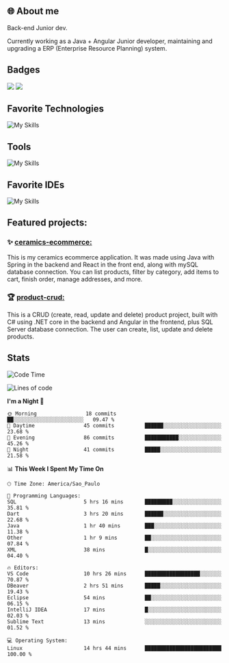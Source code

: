 ## 🌐 About me
Back-end Junior dev.

Currently working as a Java + Angular Junior developer, maintaining and upgrading a ERP (Enterprise Resource Planning) system.


## Badges

<div style="display: inline_block">
  <a href="https://www.credly.com/badges/bc4739f2-3a6a-4965-9292-0904b55d9652/public_url"><img src="https://github.com/user-attachments/assets/0c2e9028-389c-426c-b849-4bd29abbc0cb"></img></a>
  <a href=https://www.credly.com/badges/b0f4b2f6-34ec-4c0b-880f-cde76b902026/public_url"><img src="https://github.com/user-attachments/assets/07231ffe-f6b7-424a-bcc4-543fa6b2d97f"></img></a>
</div>

## Favorite Technologies

![My Skills](https://go-skill-icons.vercel.app/api/icons?i=java,spring,react,angular,typescript,javascript,cs,dotnet&perline=4&titles=true)

## Tools

![My Skills](https://go-skill-icons.vercel.app/api/icons?i=aws,gitlab,git,docker&perline=4&titles=true)

## Favorite IDEs

![My Skills](https://go-skill-icons.vercel.app/api/icons?i=idea,webstorm&perline=3&titles=true)

## Featured projects: 

### :sparkles: [ceramics-ecommerce:](https://github.com/marianarossi/ceramics-ecommerce-API)
This is my ceramics ecommerce application. It was made using Java with Spring in the backend and React in the front end, along with mySQL database connection. You can list products, filter by category, add items to cart, finish order, manage addresses, and more.

### :trophy: [product-crud:](https://github.com/marianarossi/.netCore-product-webAPI)
This is a CRUD (create, read, update and delete) product project, built with C# using .NET core in the backend and Angular in the frontend, plus SQL Server database connection. The user can create, list, update and delete products. 


## Stats

<!--START_SECTION:waka-->
![Code Time](http://img.shields.io/badge/Code%20Time-248%20hrs%2026%20mins-blue)

![Lines of code](https://img.shields.io/badge/From%20Hello%20World%20I%27ve%20Written-41.2%20thousand%20lines%20of%20code-blue)

**I'm a Night 🦉** 

```text
🌞 Morning                18 commits          ██░░░░░░░░░░░░░░░░░░░░░░░   09.47 % 
🌆 Daytime                45 commits          ██████░░░░░░░░░░░░░░░░░░░   23.68 % 
🌃 Evening                86 commits          ███████████░░░░░░░░░░░░░░   45.26 % 
🌙 Night                  41 commits          █████░░░░░░░░░░░░░░░░░░░░   21.58 % 
```


📊 **This Week I Spent My Time On** 

```text
🕑︎ Time Zone: America/Sao_Paulo

💬 Programming Languages: 
SQL                      5 hrs 16 mins       █████████░░░░░░░░░░░░░░░░   35.81 % 
Dart                     3 hrs 20 mins       ██████░░░░░░░░░░░░░░░░░░░   22.68 % 
Java                     1 hr 40 mins        ███░░░░░░░░░░░░░░░░░░░░░░   11.38 % 
Other                    1 hr 9 mins         ██░░░░░░░░░░░░░░░░░░░░░░░   07.84 % 
XML                      38 mins             █░░░░░░░░░░░░░░░░░░░░░░░░   04.40 % 

🔥 Editors: 
VS Code                  10 hrs 26 mins      ██████████████████░░░░░░░   70.87 % 
DBeaver                  2 hrs 51 mins       █████░░░░░░░░░░░░░░░░░░░░   19.43 % 
Eclipse                  54 mins             ██░░░░░░░░░░░░░░░░░░░░░░░   06.15 % 
IntelliJ IDEA            17 mins             █░░░░░░░░░░░░░░░░░░░░░░░░   02.03 % 
Sublime Text             13 mins             ░░░░░░░░░░░░░░░░░░░░░░░░░   01.52 % 

💻 Operating System: 
Linux                    14 hrs 44 mins      █████████████████████████   100.00 % 
```


<!--END_SECTION:waka-->
